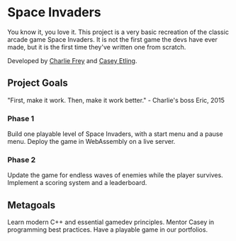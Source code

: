 # Space Invaders

You know it, you love it. This project is a very basic recreation of the classic arcade game Space Invaders. It is not the first game the devs have ever made, but it is the first time they've written one from scratch.

Developed by [Charlie Frey](https://github.com/csfrey) and [Casey Etling](https://github.com/callmecasey).

## Project Goals

"First, make it work. Then, make it work better." - Charlie's boss Eric, 2015

### Phase 1

Build one playable level of Space Invaders, with a start menu and a pause menu. Deploy the game in WebAssembly on a live server.

### Phase 2

Update the game for endless waves of enemies while the player survives. Implement a scoring system and a leaderboard.

## Metagoals

Learn modern C++ and essential gamedev principles. Mentor Casey in programming best practices. Have a playable game in our portfolios.
